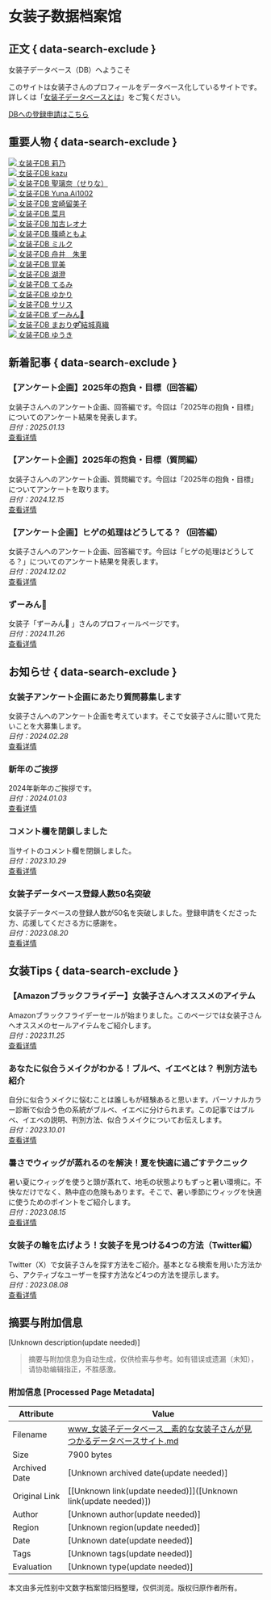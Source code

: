 # 女装子数据档案馆

## 正文 { data-search-exclude }


女装子データベース（DB）へようこそ

このサイトは女装子さんのプロフィールをデータベース化しているサイトです。 詳しくは「[女装子データベースとは](/info/entry_7)」をご覧ください。

[DBへの登録申請はこちら](https://forms.gle/ZhE1XExSfV7mxTUGA)

## 重要人物 { data-search-exclude }

[![](https://www.josoweb.com/wp/wp-content/uploads/rino358a-320x180.jpg) 女装子DB 莉乃](https://www.josoweb.com/josoko-db/entry_103 "莉乃")  
[![](https://www.josoweb.com/wp/wp-content/uploads/kazuclock_josou-320x180.jpg) 女装子DB kazu](https://www.josoweb.com/josoko-db/entry_100 "kazu")  
[![](https://www.josoweb.com/wp/wp-content/uploads/Serina__world-320x180.jpg) 女装子DB 聖璃奈（せりな）](https://www.josoweb.com/josoko-db/entry_194 "聖璃奈（せりな）")  
[![](https://www.josoweb.com/wp/wp-content/uploads/you660826-320x180.jpg) 女装子DB Yuna.Ai1002](https://www.josoweb.com/josoko-db/entry_170 "Yuna.Ai1002")  
[![](https://www.josoweb.com/wp/wp-content/uploads/miyazaki_rumiko-320x180.jpg) 女装子DB 宮崎留美子](https://www.josoweb.com/josoko-db/entry_387 "宮崎留美子")  
[![](https://www.josoweb.com/wp/wp-content/uploads/natuki2187-320x180.jpg) 女装子DB 菜月](https://www.josoweb.com/josoko-db/entry_339 "菜月")  
[![](https://www.josoweb.com/wp/wp-content/uploads/reona_kako-320x180.jpg) 女装子DB 加古レオナ](https://www.josoweb.com/josoko-db/entry_179 "加古レオナ")  
[![](https://www.josoweb.com/wp/wp-content/uploads/tomoyoshinozaki-320x180.jpg) 女装子DB 篠崎ともよ](https://www.josoweb.com/josoko-db/entry_176 "篠崎ともよ")  
[![](https://www.josoweb.com/wp/wp-content/uploads/Vl8HaoGoUSxG2aR-320x180.jpg) 女装子DB ミルク](https://www.josoweb.com/josoko-db/entry_369 "ミルク")  
[![](https://www.josoweb.com/wp/wp-content/uploads/site_thumbnail-320x180.jpg) 女装子DB 舟井　朱里](https://www.josoweb.com/josoko-db/entry_336 "舟井　朱里")  
[![](https://www.josoweb.com/wp/wp-content/uploads/ainokakumi-320x180.jpg) 女装子DB 覚美](https://www.josoweb.com/josoko-db/entry_62 "覚美")  
[![](https://www.josoweb.com/wp/wp-content/uploads/kochou_photos-320x180.jpg) 女装子DB 湖澄](https://www.josoweb.com/josoko-db/entry_380 "湖澄")  
[![](https://www.josoweb.com/wp/wp-content/uploads/teruyukina96-320x180.jpg) 女装子DB てるみ](https://www.josoweb.com/josoko-db/entry_384 "てるみ")  
[![](https://www.josoweb.com/wp/wp-content/uploads/site_thumbnail-320x180.jpg) 女装子DB ゆかり](https://www.josoweb.com/josoko-db/entry_155 "ゆかり")  
[![](https://www.josoweb.com/wp/wp-content/uploads/Saris0083-320x180.jpg) 女装子DB サリス](https://www.josoweb.com/josoko-db/entry_152 "サリス")  
[![](https://www.josoweb.com/wp/wp-content/uploads/kazumijosoko-1-320x180.jpg) 女装子DB ずーみん🌙](https://www.josoweb.com/josoko-db/entry_474 "ずーみん🌙")  
[![](https://www.josoweb.com/wp/wp-content/uploads/maori_gid-320x180.jpg) 女装子DB まおり⚤結城真織](https://www.josoweb.com/josoko-db/entry_401 "まおり⚤結城真織")  
[![](https://www.josoweb.com/wp/wp-content/uploads/yuuki0360401-320x180.jpg) 女装子DB ゆうき](https://www.josoweb.com/josoko-db/entry_216 "ゆうき")

## 新着記事 { data-search-exclude }

### 【アンケート企画】2025年の抱負・目標（回答編）
女装子さんへのアンケート企画、回答編です。今回は「2025年の抱負・目標」についてのアンケート結果を発表します。  
*日付：2025.01.13*  
[查看详情](https://www.josoweb.com/survey/entry_496 "【アンケート企画】2025年の抱負・目標（回答編）")

### 【アンケート企画】2025年の抱負・目標（質問編）
女装子さんへのアンケート企画、質問編です。今回は「2025年の抱負・目標」についてアンケートを取ります。  
*日付：2024.12.15*  
[查看详情](https://www.josoweb.com/survey/entry_490 "【アンケート企画】2025年の抱負・目標（質問編）")

### 【アンケート企画】ヒゲの処理はどうしてる？（回答編）
女装子さんへのアンケート企画、回答編です。今回は「ヒゲの処理はどうしてる？」についてのアンケート結果を発表します。  
*日付：2024.12.02*  
[查看详情](https://www.josoweb.com/survey/entry_478 "【アンケート企画】ヒゲの処理はどうしてる？（回答編）")

### ずーみん🌙
女装子「ずーみん🌙 」さんのプロフィールページです。  
*日付：2024.11.26*  
[查看详情](https://www.josoweb.com/josoko-db/entry_474 "ずーみん🌙")

## お知らせ { data-search-exclude }

### 女装子アンケート企画にあたり質問募集します
女装子さんへのアンケート企画を考えています。そこで女装子さんに聞いて見たいことを大募集します。  
*日付：2024.02.28*  
[查看详情](https://www.josoweb.com/info/entry_373 "女装子アンケート企画にあたり質問募集します")

### 新年のご挨拶
2024年新年のご挨拶です。  
*日付：2024.01.03*  
[查看详情](https://www.josoweb.com/info/entry_353 "新年のご挨拶")

### コメント欄を閉鎖しました
当サイトのコメント欄を閉鎖しました。  
*日付：2023.10.29*  
[查看详情](https://www.josoweb.com/info/entry_304 "コメント欄を閉鎖しました")

### 女装子データベース登録人数50名突破
女装子データベースの登録人数が50名を突破しました。登録申請をくださった方、応援してくださる方に感謝を。  
*日付：2023.08.20*  
[查看详情](https://www.josoweb.com/info/entry_262 "女装子データベース登録人数50名突破")

## 女装Tips { data-search-exclude }

### 【Amazonブラックフライデー】女装子さんへオススメのアイテム
Amazonブラックフライデーセールが始まりました。このページでは女装子さんへオススメのセールアイテムをご紹介します。  
*日付：2023.11.25*  
[查看详情](https://www.josoweb.com/tips/entry_316 "【Amazonブラックフライデー】女装子さんへオススメのアイテム")

### あなたに似合うメイクがわかる！ブルベ、イエベとは？ 判別方法も紹介
自分に似合うメイクに悩むことは誰しもが経験あると思います。パーソナルカラー診断で似合う色の系統がブルベ、イエベに分けられます。この記事ではブルベ、イエベの説明、判別方法、似合うメイクについてお伝えします。  
*日付：2023.10.01*  
[查看详情](https://www.josoweb.com/tips/entry_300 "あなたに似合うメイクがわかる！ブルベ、イエベとは？ 判別方法も紹介")

### 暑さでウィッグが蒸れるのを解決！夏を快適に過ごすテクニック
暑い夏にウィッグを使うと頭が蒸れて、地毛の状態よりもずっと暑い環境に。不快なだけでなく、熱中症の危険もあります。そこで、暑い季節にウィッグを快適に使うためのポイントをご紹介します。  
*日付：2023.08.15*  
[查看详情](https://www.josoweb.com/tips/entry_239 "暑さでウィッグが蒸れるのを解決！夏を快適に過ごすテクニック")

### 女装子の輪を広げよう！女装子を見つける4つの方法（Twitter編）
Twitter（X）で女装子さんを探す方法をご紹介。基本となる検索を用いた方法から、アクティブなユーザーを探す方法など4つの方法を提示します。  
*日付：2023.08.08*  
[查看详情](https://www.josoweb.com/tips/entry_229 "女装子の輪を広げよう！女装子を見つける4つの方法（Twitter編）")
<!-- tcd_original_link https://www.josoweb.com/ -->


## 摘要与附加信息

<!-- tcd_abstract -->
[Unknown description(update needed)]
<!-- tcd_abstract_end -->

> 摘要与附加信息为自动生成，仅供检索与参考。如有错误或遗漏（未知），请协助编辑指正，不胜感激。

### 附加信息 [Processed Page Metadata]

| Attribute       | Value                                  |
|-----------------|----------------------------------------|
| Filename        | www_女装子データベース__素的な女装子さんが見つかるデータベースサイト.md                             |
| Size            | 7900 bytes                           |
| Archived Date   | [Unknown archived date(update needed)]                             |
| Original Link   | [[Unknown link(update needed)]]([Unknown link(update needed)])                       |
| Author          | [Unknown author(update needed)]                               |
| Region          | [Unknown region(update needed)]                               |
| Date            | [Unknown date(update needed)]                                 |
| Tags            | [Unknown tags(update needed)]                                 |
| Evaluation            | [Unknown type(update needed)]                                 |
<!-- tcd_table_end -->

本文由多元性别中文数字档案馆归档整理，仅供浏览。版权归原作者所有。
